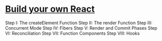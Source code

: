 # [Build your own React](ddddhttps://pomb.us/build-your-own-react/)

Step I: The createElement Function
Step II: The render Function
Step III: Concurrent Mode
Step IV: Fibers
Step V: Render and Commit Phases
Step VI: Reconciliation
Step VII: Function Components
Step VIII: Hooks